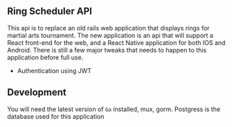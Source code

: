 ## Ring Scheduler API

This api is to replace an old rails web application that displays rings for martial arts tournament. The new application is an api that will support a React front-end for the web, and a React Native application for both IOS and Android. There is still a few major tweaks that needs to happen to this application before full use. 

- Authentication using JWT

## Development 
You will need the latest version of `Go` installed, mux, gorm. Postgress is the database used for this application